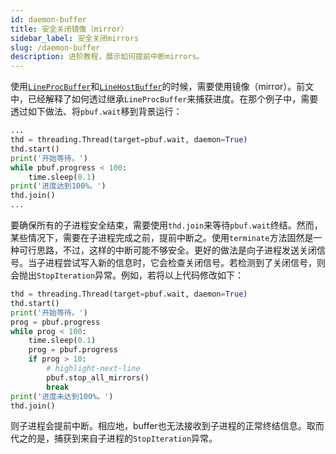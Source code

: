 ```yaml
---
id: daemon-buffer
title: 安全关闭镜像（mirror）
sidebar_label: 安全关闭mirrors
slug: /daemon-buffer
description: 进阶教程，展示如何提前中断mirrors。
---
```


使用[`LineProcBuffer`](../apis/mproc/LineProcBuffer.mdx)和[`LineHostBuffer`](../apis/host/LineHostBuffer.mdx)的时候，需要使用镜像（mirror）。前文中，已经解释了如何透过继承`LineProcBuffer`来捕获进度。在那个例子中，需要透过如下做法、将`pbuf.wait`移到背景运行：

```python
...
thd = threading.Thread(target=pbuf.wait, daemon=True)
thd.start()
print('开始等待。')
while pbuf.progress < 100:
    time.sleep(0.1)
print('进度达到100%。')
thd.join()
...
```

要确保所有的子进程安全结束，需要使用`thd.join`来等待`pbuf.wait`终结。然而，某些情况下，需要在子进程完成之前，提前中断之。使用`terminate`方法固然是一种可行思路，不过，这样的中断可能不够安全。更好的做法是向子进程发送关闭信号。当子进程尝试写入新的信息时，它会检查关闭信号。若检测到了关闭信号，则会抛出`StopIteration`异常。例如，若将以上代码修改如下：

```python
thd = threading.Thread(target=pbuf.wait, daemon=True)
thd.start()
print('开始等待。')
prog = pbuf.progress
while prog < 100:
    time.sleep(0.1)
    prog = pbuf.progress
    if prog > 10:
        # highlight-next-line
        pbuf.stop_all_mirrors()
        break
print('进度未达到100%。')
thd.join()
```

则子进程会提前中断。相应地，buffer也无法接收到子进程的正常终结信息。取而代之的是，捕获到来自子进程的`StopIteration`异常。
